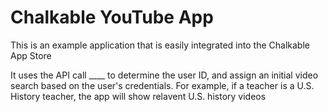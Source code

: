 <h1>Chalkable YouTube App</h1>
<p>This is an example application that is easily integrated into the Chalkable App Store</p>
<p>It uses the API call ____ to determine the user ID, and assign an initial video search based on the user's credentials. For example, if a teacher is a U.S. History teacher, the app will show relavent U.S. history videos</p>